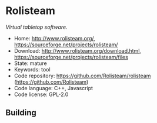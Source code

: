 # Rolisteam

_Virtual tabletop software._

- Home: http://www.rolisteam.org/, https://sourceforge.net/projects/rolisteam/
- Download: http://www.rolisteam.org/download.html, https://sourceforge.net/projects/rolisteam/files
- State: mature
- Keywords: tool
- Code repository: https://github.com/Rolisteam/rolisteam (https://github.com/Rolisteam) 
- Code language: C++, Javascript
- Code license: GPL-2.0

## Building


